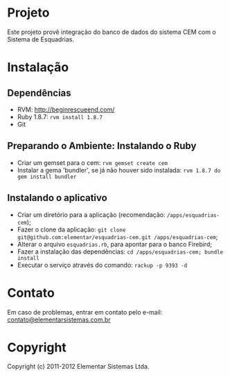 # Projeto

Este projeto provê  integração do banco de dados do sistema CEM com o Sistema de Esquadrias.

# Instalação

## Dependências

* RVM: http://beginrescueend.com/
* Ruby 1.8.7: `rvm install 1.8.7`
* Git

## Preparando o Ambiente: Instalando o Ruby

* Criar um gemset para o cem: `rvm gemset create cem`
* Instalar a gema 'bundler', se já não houver sido instalada: `rvm 1.8.7 do gem install bundler`

## Instalando o aplicativo

* Criar um diretório para a aplicação (recomendação: `/apps/esquadrias-cem`);
* Fazer o clone da aplicação: `git clone git@github.com:elementar/esquadrias-cem.git /apps/esquadrias-cem`;
* Alterar o arquivo `esquadrias.rb`, para apontar para o banco Firebird;
* Fazer a instalação das dependências: `cd /apps/esquadrias-cem; bundle install`
* Executar o serviço através do comando: `rackup -p 9393 -d`

# Contato

Em caso de problemas, entrar em contato pelo e-mail: contato@elementarsistemas.com.br

# Copyright

Copyright (c) 2011-2012 Elementar Sistemas Ltda.
